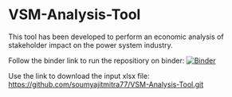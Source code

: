 # VSM-Analysis-Tool
This tool has been developed to perform an economic analysis of stakeholder impact on the power system industry.

Follow the binder link to run the repositiory on binder:
[![Binder](https://mybinder.org/badge_logo.svg)](https://mybinder.org/v2/gh/soumyajitmitra77/VSM-Analysis-Tool.git/main)

Use the link to download the input xlsx file: 
https://github.com/soumyajitmitra77/VSM-Analysis-Tool.git

